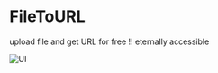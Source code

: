 # FileToURL
upload file and get URL for free !! eternally accessible

![UI](https://oss.chaojibiaoge.com/uploadfile/2021/06/main_MNsRzy[small].png)
